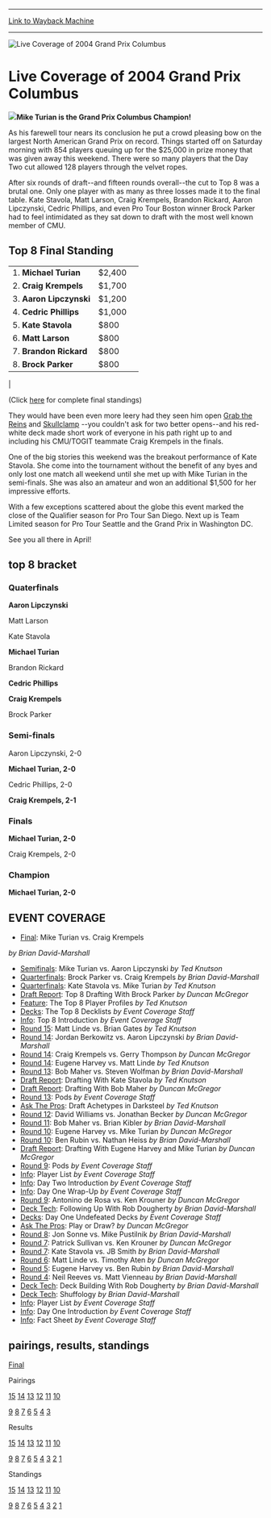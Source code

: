 
---
[Link to Wayback Machine](https://web.archive.org/web/20160228033112/http://magic.wizards.com/en/events/coverage/live-coverage-2004-grand-prix-columbus)

[_metadata_:description]:- "Mike Turian is the Grand Prix Columbus Champion!"
[_metadata_:generator]:- "Drupal 7 (http://drupal.org)"
[_metadata_:node]:- "551271"
[_metadata_:source]:- "div-block-system-main"
[_metadata_:title]:- "Live Coverage of 2004 Grand Prix Columbus"
[_metadata_:wayback_capture_timestamp]:- "2016-02-28 03:31:12"
[_metadata_:wayback_raw_url]:- "https://web.archive.org/web/20160228033112id_/http://magic.wizards.com/en/events/coverage/live-coverage-2004-grand-prix-columbus"
[_metadata_:wayback_url]:- "http://magic.wizards.com/en/events/coverage/live-coverage-2004-grand-prix-columbus"
---







![Live Coverage of 2004 Grand Prix Columbus](https://media.magic.wizards.com/images/banner/large_1_4.jpg)





Live Coverage of 2004 Grand Prix Columbus
=========================================












![](https://media.magic.wizards.com/image_legacy_migration/sideboard/images/gpcol04/fin.jpg)**Mike Turian is the Grand Prix Columbus Champion!**


As his farewell tour nears its conclusion he put a crowd pleasing bow on the largest North American Grand Prix on record. Things started off on Saturday morning with 854 players queuing up for the $25,000 in prize money that was given away this weekend. There were so many players that the Day Two cut allowed 128 players through the velvet ropes.


After six rounds of draft--and fifteen rounds overall--the cut to Top 8 was a brutal one. Only one player with as many as three losses made it to the final table. Kate Stavola, Matt Larson, Craig Krempels, Brandon Rickard, Aaron Lipczynski, Cedric Phillips, and even Pro Tour Boston winner Brock Parker had to feel intimidated as they sat down to draft with the most well known member of CMU.




Top 8 Final Standing
--------------------




|  |  |  |
| --- | --- | --- |
| 1. **Michael Turian** | $2,400 |
| 2. **Craig Krempels** | $1,700 |
| 3. **Aaron Lipczynski** | $1,200 |
| 4. **Cedric Phillips** | $1,000 |
| 5. **Kate Stavola** | $800 |
| 6. **Matt Larson** | $800 |
| 7. **Brandon Rickard** | $800 |
| 8. **Brock Parker** | $800 |
|


(Click [here](/en/articles/archive/event-coverage/final-standings-2004-03-28-0) for complete final standings)


They would have been even more leery had they seen him open [Grab the Reins](http://gatherer.wizards.com/Pages/Card/Details.aspx?name=Grab+the+Reins) and [Skullclamp](http://gatherer.wizards.com/Pages/Card/Details.aspx?name=Skullclamp) --you couldn't ask for two better opens--and his red-white deck made short work of everyone in his path right up to and including his CMU/TOGIT teammate Craig Krempels in the finals.


One of the big stories this weekend was the breakout performance of Kate Stavola. She come into the tournament without the benefit of any byes and only lost one match all weekend until she met up with Mike Turian in the semi-finals. She was also an amateur and won an additional $1,500 for her impressive efforts.


With a few exceptions scattered about the globe this event marked the close of the Qualifier season for Pro Tour San Diego. Next up is Team Limited season for Pro Tour Seattle and the Grand Prix in Washington DC.


See you all there in April!



top 8 bracket
-------------





### Quaterfinals





**Aaron Lipczynski**




Matt Larson






Kate Stavola




**Michael Turian**






Brandon Rickard




**Cedric Phillips**






**Craig Krempels**




Brock Parker







### Semi-finals





Aaron Lipczynski, 2-0




**Michael Turian, 2-0**






Cedric Phillips, 2-0




**Craig Krempels, 2-1**







### Finals





**Michael Turian, 2-0**




Craig Krempels, 2-0







### Champion





**Michael Turian, 2-0**









EVENT COVERAGE
--------------




* [Final](/en/articles/archive/event-coverage/final-2004-03-28-0): Mike Turian vs. Craig Krempels

 *by Brian David-Marshall*
* [Semifinals](/en/articles/archive/event-coverage/semifinals-2004-03-28-2): Mike Turian vs. Aaron Lipczynski
 *by Ted Knutson*
* [Quarterfinals](/en/articles/archive/event-coverage/quarterfinals-2004-03-28-3): Brock Parker vs. Craig Krempels
 *by Brian David-Marshall*
* [Quarterfinals](/en/articles/archive/event-coverage/quarterfinals-2004-03-28-2): Kate Stavola vs. Mike Turian
 *by Ted Knutson*
* [Draft Report](/en/articles/archive/event-coverage/draft-report-2004-03-28-7): Top 8 Drafting With Brock Parker
 *by Duncan McGregor*
* [Feature](/en/articles/archive/event-coverage/top-8-player-profiles-2004-03-28): The Top 8 Player Profiles
 *by Ted Knutson*
* [Decks](/en/articles/archive/event-coverage/2004-grand-prix-columbus-top-8-decklists-2004-03-28): The Top 8 Decklists
 *by Event Coverage Staff*
* [Info](/en/articles/archive/event-coverage/top-8-introduction-2004-03-28): Top 8 Introduction
 *by Event Coverage Staff*
* [Round 15](/en/articles/archive/event-coverage/round-15-feature-match-2004-03-28): Matt Linde vs. Brian Gates
 *by Ted Knutson*
* [Round 14](/en/articles/archive/event-coverage/round-14-feature-match-2004-03-28-2): Jordan Berkowitz vs. Aaron Lipczynski
 *by Brian David-Marshall*
* [Round 14](/en/articles/archive/event-coverage/round-14-feature-match-2004-03-28-1): Craig Krempels vs. Gerry Thompson
 *by Duncan McGregor*
* [Round 14](/en/articles/archive/event-coverage/round-14-feature-match-2004-03-28-0): Eugene Harvey vs. Matt Linde
 *by Ted Knutson*
* [Round 13](/en/articles/archive/event-coverage/round-13-feature-match-2004-03-28-1): Bob Maher vs. Steven Wolfman
 *by Brian David-Marshall*
* [Draft Report](/en/articles/archive/event-coverage/draft-report-2004-03-28-6): Drafting With Kate Stavola
 *by Ted Knutson*
* [Draft Report](/en/articles/archive/event-coverage/draft-report-2004-03-28-5): Drafting With Bob Maher
 *by Duncan McGregor*
* [Round 13](/en/articles/archive/event-coverage/round-13-pods-2004-03-28): Pods
 *by Event Coverage Staff*
* [Ask The Pros](/en/articles/archive/event-coverage/ask-pros-2004-03-28): Draft Achetypes in Darksteel
 *by Ted Knutson*
* [Round 12](/en/articles/archive/event-coverage/round-12-feature-match-2004-03-28-1): David Williams vs. Jonathan Becker
 *by Duncan McGregor*
* [Round 11](/en/articles/archive/event-coverage/round-11-feature-match-2004-03-28-1): Bob Maher vs. Brian Kibler
 *by Brian David-Marshall*
* [Round 10](/en/articles/archive/event-coverage/round-10-feature-match-2004-03-28-1): Eugene Harvey vs. Mike Turian
 *by Duncan McGregor*
* [Round 10](/en/articles/archive/event-coverage/round-10-feature-match-2004-03-28-0): Ben Rubin vs. Nathan Heiss
 *by Brian David-Marshall*
* [Draft Report](/en/articles/archive/event-coverage/draft-report-2004-03-28-4): Drafting With Eugene Harvey and Mike Turian
 *by Duncan McGregor*
* [Round 9](/en/articles/archive/event-coverage/round-9-pods-2004-03-28-0): Pods
 *by Event Coverage Staff*
* [Info](/en/articles/archive/event-coverage/player-list-2004-03-28-0): Player List
 *by Event Coverage Staff*
* [Info](/en/articles/archive/event-coverage/day-two-introduction-2004-03-28-0): Day Two Introduction
 *by Event Coverage Staff*
* [Info](/en/articles/archive/event-coverage/day-one-wrap-2004-03-28-0): Day One Wrap-Up
 *by Event Coverage Staff*
* [Round 9](/en/articles/archive/event-coverage/round-9-feature-match-2004-03-27): Antonino de Rosa vs. Ken Krouner
 *by Duncan McGregor*
* [Deck Tech](/en/articles/archive/event-coverage/deck-tech-2004-03-27-2): Following Up With Rob Dougherty
 *by Brian David-Marshall*
* [Decks](/en/articles/archive/event-coverage/decks-2004-03-27-0): Day One Undefeated Decks
 *by Event Coverage Staff*
* [Ask The Pros](/en/articles/archive/event-coverage/ask-pros-2004-03-27): Play or Draw?
 *by Duncan McGregor*
* [Round 8](/en/articles/archive/event-coverage/round-8-feature-match-2004-03-27-1): Jon Sonne vs. Mike Pustilnik
 *by Brian David-Marshall*
* [Round 7](/en/articles/archive/event-coverage/round-7-feature-match-2004-03-27-2): Patrick Sullivan vs. Ken Krouner
 *by Duncan McGregor*
* [Round 7](/en/articles/archive/event-coverage/round-7-feature-match-2004-03-27-1): Kate Stavola vs. JB Smith
 *by Brian David-Marshall*
* [Round 6](/en/articles/archive/event-coverage/round-6-feature-match-2004-03-27-0): Matt Linde vs. Timothy Aten
 *by Duncan McGregor*
* [Round 5](/en/articles/archive/event-coverage/round-5-feature-match-2004-03-27-0): Eugene Harvey vs. Ben Rubin
 *by Brian David-Marshall*
* [Round 4](/en/articles/archive/event-coverage/round-4-feature-match-2004-03-27-0): Neil Reeves vs. Matt Vienneau
 *by Brian David-Marshall*
* [Deck Tech](/en/articles/archive/event-coverage/deck-tech-2004-03-27-1): Deck Building With Rob Dougherty
 *by Brian David-Marshall*
* [Deck Tech](/en/articles/archive/event-coverage/deck-tech-2004-03-27-0): Shuffology
 *by Brian David-Marshall*
* [Info](/en/articles/archive/event-coverage/player-list-2004-03-27-0): Player List
 *by Event Coverage Staff*
* [Info](/en/articles/archive/event-coverage/day-one-introduction-2004-03-27-0): Day One Introduction
 *by Event Coverage Staff*
* [Info](http://magic.wizards.com/en/articles/archive/feature/grand-prix-columbus-2003-12-08): Fact Sheet
 *by Event Coverage Staff*



pairings, results, standings
----------------------------




[Final](/en/articles/archive/event-coverage/final-standings-2004-03-28-0)




Pairings


[15](/en/articles/archive/event-coverage/round-15-pairings-2004-03-28) [14](/en/articles/archive/event-coverage/round-14-pairings-2004-03-28-0) [13](/en/articles/archive/event-coverage/round-13-pairings-2004-03-28-0) [12](/en/articles/archive/event-coverage/round-12-pairings-2004-03-28-0) [11](/en/articles/archive/event-coverage/round-11-pairings-2004-03-28-0) [10](/en/articles/archive/event-coverage/round-10-pairings-2004-03-28-0)


[9](/en/articles/archive/event-coverage/round-9-pairings-2004-03-27) [8](/en/articles/archive/event-coverage/round-8-pairings-2004-03-27-0) [7](/en/articles/archive/event-coverage/round-7-pairings-2004-03-27-0) [6](/en/articles/archive/event-coverage/round-6-pairings-2004-03-27-0) [5](/en/articles/archive/event-coverage/round-5-pairings-2004-03-27-0) [4](/en/articles/archive/event-coverage/round-4-pairings-2004-03-27-0) [3](/en/articles/archive/event-coverage/round-3-pairings-2004-03-27-0)




Results


[15](/en/articles/archive/event-coverage/round-15-results-2004-03-28) [14](/en/articles/archive/event-coverage/round-14-results-2004-03-28-0) [13](/en/articles/archive/event-coverage/round-13-results-2004-03-28-0) [12](/en/articles/archive/event-coverage/round-12-results-2004-03-28-0) [11](/en/articles/archive/event-coverage/round-11-results-2004-03-28-0) [10](/en/articles/archive/event-coverage/round-10-results-2004-03-28-0)


[9](/en/articles/archive/event-coverage/round-9-results-2004-03-27) [8](/en/articles/archive/event-coverage/round-8-results-2004-03-27-0) [7](/en/articles/archive/event-coverage/round-7-results-2004-03-27-0) [6](/en/articles/archive/event-coverage/round-6-results-2004-03-27-0) [5](/en/articles/archive/event-coverage/round-5-results-2004-03-27-0) [4](/en/articles/archive/event-coverage/round-4-results-2004-03-27-0) [3](/en/articles/archive/event-coverage/round-3-results-2004-03-27-0) [2](/en/articles/archive/event-coverage/round-2-results-2004-03-27-0) [1](/en/articles/archive/event-coverage/round-1-results-2004-03-27-0)




Standings


[15](/en/articles/archive/event-coverage/round-15-standings-2004-03-28-0) [14](/en/articles/archive/event-coverage/round-14-standings-2004-03-28-0) [13](/en/articles/archive/event-coverage/round-13-standings-2004-03-28-0) [12](/en/articles/archive/event-coverage/round-12-standings-2004-03-28-0) [11](/en/articles/archive/event-coverage/round-11-standings-2004-03-28-0) [10](/en/articles/archive/event-coverage/round-10-standings-2004-03-28-0)


[9](/en/articles/archive/event-coverage/round-9-standings-2004-03-27) [8](/en/articles/archive/event-coverage/round-8-standings-2004-03-27-0) [7](/en/articles/archive/event-coverage/round-7-standings-2004-03-27-0) [6](/en/articles/archive/event-coverage/round-6-standings-2004-03-27-0) [5](/en/articles/archive/event-coverage/round-5-standings-2004-03-27-0) [4](/en/articles/archive/event-coverage/round-4-standings-2004-03-27-0) [3](/en/articles/archive/event-coverage/round-3-standings-2004-03-27-0) [2](/en/articles/archive/event-coverage/round-2-standings-2004-03-27-0) [1](/en/articles/archive/event-coverage/round-1-standings-2004-03-27-0)





 

